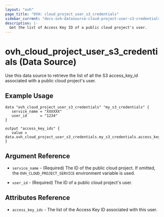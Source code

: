 ```yaml
---
layout: "ovh"
page_title: "OVH: cloud_project_user_s3_credentials"
sidebar_current: "docs-ovh-datasource-cloud-project-user-s3-credentials"
description: |-
  Get the list of Access Key ID of a public cloud project's user.
---
```


# ovh_cloud_project_user_s3_credentials (Data Source)

Use this data source to retrieve the list of all the S3 access_key_id associated with a public cloud project's user.

## Example Usage

```hcl
data "ovh_cloud_project_user_s3_credentials" "my_s3_credentials" {
   service_name = "XXXXXX"
   user_id      = "1234"
}

output "access_key_ids" {
   value = data.ovh_cloud_project_user_s3_credentials.my_s3_credentials.access_key_ids
}
```

## Argument Reference

- `service_name` - (Required) The ID of the public cloud project. If omitted,
  the `OVH_CLOUD_PROJECT_SERVICE` environment variable is used.

- `user_id` - (Required) The ID of a public cloud project's user.

## Attributes Reference

- `access_key_ids` - The list of the Access Key ID associated with this user.

